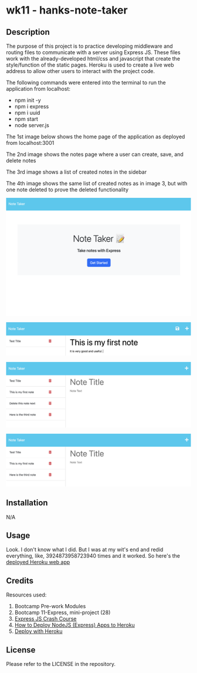 # wk11 - hanks-note-taker

## Description

The purpose of this project is to practice developing middleware and routing files to communicate with a server using Express JS. These files work with the already-developed html/css and javascript that create the style/function of the static pages. Heroku is used to create a live web address to allow other users to interact with the project code.

The following commands were entered into the terminal to run the application from localhost:
- npm init -y
- npm i express
- npm i uuid
- npm start
- node server.js


The 1st image below shows the home page of the application as deployed from localhost:3001

The 2nd image shows the notes page where a user can create, save, and delete notes

The 3rd image shows a list of created notes in the sidebar

The 4th image shows the same list of created notes as in image 3, but with one note deleted to prove the deleted functionality

![Shows home page from localhost ](./assets/homepage.png)

![Shows page where user can enter notes](./assets/createNote.png)

![Shows list of created notes](./assets/ListOfNotes.png)

![Shows list of created notes with one of the previous notes deleted](./assets/DeletedNote.png)



## Installation

N/A

## Usage
Look. I don't know what I did. But I was at my wit's end and redid everything, like, 3924873958723940 times and it worked. So 
here's the [deployed Heroku web app](https://hanks-notes.herokuapp.com/)



## Credits

Resources used:
1) Bootcamp Pre-work Modules
2) Bootcamp 11-Express, mini-project (28)
3) [Express JS Crash Course](https://www.youtube.com/watch?v=L72fhGm1tfE)
4) [How to Deploy NodeJS (Express) Apps to Heroku](https://www.youtube.com/watch?v=27GoRa4d15c)
5) [Deploy with Heroku](https://www.freecodecamp.org/news/how-to-deploy-your-site-using-express-and-heroku/)



## License

Please refer to the LICENSE in the repository.
